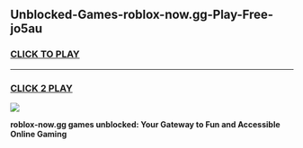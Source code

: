 
## Unblocked-Games-roblox-now.gg-Play-Free-jo5au
<h3>
<a href="https://premium76.site?title=roblox-now.gg&ref=15A">CLICK TO PLAY</a></h3>
<hr>

<h3>
<a href="https://premium76.site?title=roblox-now.gg&ref=15A">CLICK 2 PLAY</a>
  
</h3>

<a href="https://premium76.site?title=roblox-now.gg&ref=15A"><img src="https://clearcache.store/games.png"></a>


**roblox-now.gg games unblocked: Your Gateway to Fun and Accessible Online Gaming**
